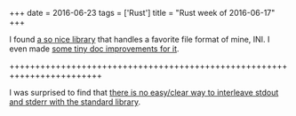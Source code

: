 +++
date = 2016-06-23
tags = ['Rust']
title = "Rust week of 2016-06-17"
+++

I found [a so nice library] that handles a favorite file format of mine,
INI. I even made [some tiny doc improvements for it].

++++++++++++++++++++++++++++++++++++++++++++++++++++++++++++++++++++++++

I was surprised to find that [there is no easy/clear way to interleave
stdout and stderr with the standard library].

  [a so nice library]: https://github.com/zonyitoo/rust-ini
  [some tiny doc improvements for it]: https://github.com/zonyitoo/rust-ini/pull/25
  [there is no easy/clear way to interleave stdout and stderr with the
  standard library]: http://stackoverflow.com/q/37918670/321731
